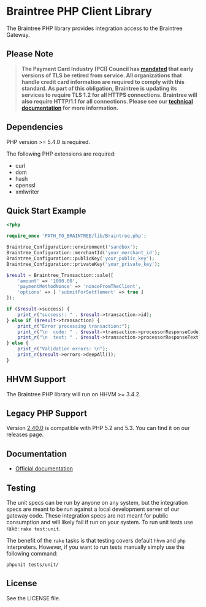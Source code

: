 # Braintree PHP Client Library

The Braintree PHP library provides integration access to the Braintree Gateway.

## Please Note
> **The Payment Card Industry (PCI) Council has [mandated](http://blog.pcisecuritystandards.org/migrating-from-ssl-and-early-tls) that early versions of TLS be retired from service.  All organizations that handle credit card information are required to comply with this standard. As part of this obligation, Braintree is updating its services to require TLS 1.2 for all HTTPS connections. Braintree will also require HTTP/1.1 for all connections. Please see our [technical documentation](https://github.com/paypal/tls-update) for more information.**

## Dependencies

PHP version >= 5.4.0 is required.

The following PHP extensions are required:

* curl
* dom
* hash
* openssl
* xmlwriter

## Quick Start Example

```php
<?php

require_once 'PATH_TO_BRAINTREE/lib/Braintree.php';

Braintree_Configuration::environment('sandbox');
Braintree_Configuration::merchantId('your_merchant_id');
Braintree_Configuration::publicKey('your_public_key');
Braintree_Configuration::privateKey('your_private_key');

$result = Braintree_Transaction::sale([
    'amount' => '1000.00',
    'paymentMethodNonce' => 'nonceFromTheClient',
    'options' => [ 'submitForSettlement' => true ]
]);

if ($result->success) {
    print_r("success!: " . $result->transaction->id);
} else if ($result->transaction) {
    print_r("Error processing transaction:");
    print_r("\n  code: " . $result->transaction->processorResponseCode);
    print_r("\n  text: " . $result->transaction->processorResponseText);
} else {
    print_r("Validation errors: \n");
    print_r($result->errors->deepAll());
}
```

## HHVM Support

The Braintree PHP library will run on HHVM >= 3.4.2.

## Legacy PHP Support

Version [2.40.0](https://github.com/braintree/braintree_php/releases/tag/2.40.0) is compatible with PHP 5.2 and 5.3. You can find it on our releases page.

## Documentation

 * [Official documentation](https://developers.braintreepayments.com/php/sdk/server/overview)

## Testing

The unit specs can be run by anyone on any system, but the integration specs are meant to be run against a local development server of our gateway code. These integration specs are not meant for public consumption and will likely fail if run on your system. To run unit tests use rake: `rake test:unit`.

The benefit of the `rake` tasks is that testing covers default `hhvm` and `php` interpreters. However, if you want to run tests manually simply use the following command:
```
phpunit tests/unit/
```

## License

See the LICENSE file.
